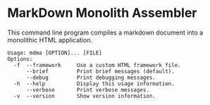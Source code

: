 # MarkDown Monolith Assembler
This command line program compiles a markdown document into a monolithic HTML
application.

```
Usage: mdma [OPTION]... [FILE]
Options:
  -f  --framework     Use a custom HTML framework file.
      --brief         Print brief messages (default).
      --debug         Print debugging messages.
  -h  --help          Display this usage information.
      --verbose       Print verbose messages.
  -v  --version       Show version information.

```
